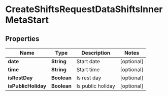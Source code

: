 

# CreateShiftsRequestDataShiftsInnerMetaStart


## Properties

| Name | Type | Description | Notes |
|------------ | ------------- | ------------- | -------------|
|**date** | **String** | Start date |  [optional] |
|**time** | **String** | Start time |  [optional] |
|**isRestDay** | **Boolean** | Is rest day |  [optional] |
|**isPublicHoliday** | **Boolean** | Is public holiday |  [optional] |



